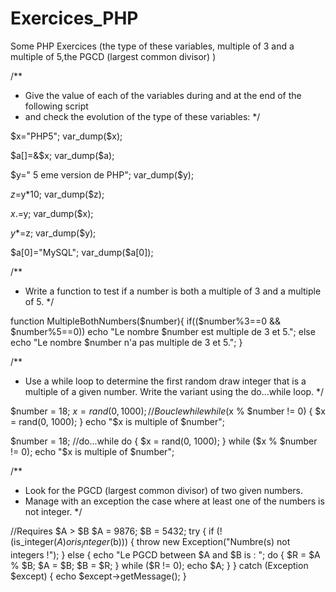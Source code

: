 # Exercices_PHP
Some PHP Exercices (the type of these variables, multiple of 3 and a multiple of 5,the PGCD (largest common divisor) )

/**
 * Give the value of each of the variables during and at the end of the following script 
 * and check the evolution of the type of these variables:
 */

$x="PHP5";
var_dump($x);

$a[]=&$x;
var_dump($a);

$y=" 5 eme version de PHP";
var_dump($y);

$z=$y*10;
var_dump($z);

$x.=$y;
var_dump($x);

$y*=$z;
var_dump($y);

$a[0]="MySQL";
var_dump($a[0]);



/**
 * Write a function to test if a number is both a multiple of 3 and a multiple of 5.
 */

function MultipleBothNumbers($number){
  if(($number%3==0 && $number%5==0))
    echo "Le nombre $number est multiple de 3 et 5.";
  else 
    echo "Le nombre $number n'a pas multiple de 3 et 5.";
}



/**
 * Use a while loop to determine the first random draw integer that is a multiple of a given number. Write the variant using the do...while loop.
 */

$number = 18;
$x = rand(0, 1000);
//Boucle while
while ($x % $number != 0) {
    $x = rand(0, 1000);
}
echo "$x is multiple of $number";

$number = 18;
//do...while
do {
    $x = rand(0, 1000);
} while ($x % $number != 0);
echo "$x is multiple of $number";




/**
 * Look for the PGCD (largest common divisor) of two given numbers.
 *  Manage with an exception the case where at least one of the numbers is not integer.
 */

//Requires $A > $B
$A = 9876;
$B = 5432;
try {
    if (!(is_integer($A) or is_integer($b))) {
        throw new Exception("Numbre(s) not integers !");
    } else {
        echo "Le PGCD between $A and $B is : ";
        do {
            $R = $A % $B;
            $A = $B;
            $B = $R;
        } while ($R != 0);
        echo $A;
    }
} catch (Exception $except) {
    echo $except->getMessage();
}
